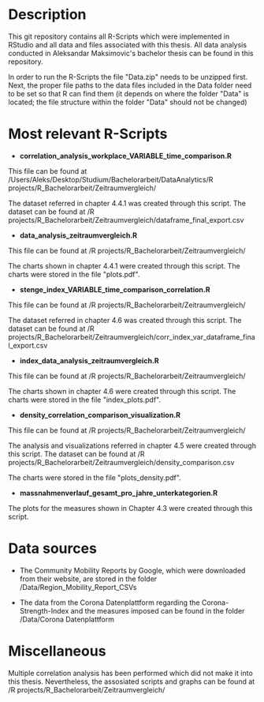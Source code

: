 # Description
This git repository contains all R-Scripts which were implemented in RStudio and all data and files associated with this thesis. All data analysis conducted in Aleksandar Maksimovic's bachelor thesis can be found in this repository.

In order to run the R-Scripts the file "Data.zip" needs to be unzipped first. Next, the proper file paths to the data files included in the Data folder need to be set so that R can find them (it depends on where the folder "Data" is located; the file structure within the folder "Data" should not be changed)


# Most relevant R-Scripts

 - **correlation_analysis_workplace_VARIABLE_time_comparison.R**

This file can be found at /Users/Aleks/Desktop/Studium/Bachelorarbeit/DataAnalytics/R projects/R_Bachelorarbeit/Zeitraumvergleich/

The dataset referred in chapter 4.4.1 was created through this script. The dataset can be found at 
/R projects/R_Bachelorarbeit/Zeitraumvergleich/dataframe_final_export.csv

- **data_analysis_zeitraumvergleich.R**

This file can be found at /R projects/R_Bachelorarbeit/Zeitraumvergleich/

The charts shown in chapter 4.4.1 were created through this script. The charts were stored in the file "plots.pdf".

 - **stenge_index_VARIABLE_time_comparison_correlation.R**

This file can be found at /R projects/R_Bachelorarbeit/Zeitraumvergleich/

The dataset referred in chapter 4.6 was created through this script. The dataset can be found at 
/R projects/R_Bachelorarbeit/Zeitraumvergleich/corr_index_var_dataframe_final_export.csv

- **index_data_analysis_zeitraumvergleich.R**

This file can be found at /R projects/R_Bachelorarbeit/Zeitraumvergleich/

The charts shown in chapter 4.6 were created through this script. The charts were stored in the file "index_plots.pdf".

- **density_correlation_comparison_visualization.R**

This file can be found at /R projects/R_Bachelorarbeit/Zeitraumvergleich/

The analysis and visualizations referred in chapter 4.5 were created through this script. The dataset can be found at 
/R projects/R_Bachelorarbeit/Zeitraumvergleich/density_comparison.csv

The charts were stored in the file "plots_density.pdf".


- **massnahmenverlauf_gesamt_pro_jahre_unterkategorien.R**

The plots for the measures shown in Chapter 4.3 were created through this script.


# Data sources

- The Community Mobility Reports by Google, which were downloaded from their website, are stored in the folder /Data/Region_Mobility_Report_CSVs

- The data from the Corona Datenplattform regarding the Corona-Strength-Index and the measures imposed can be found in the folder /Data/Corona Datenplattform


# Miscellaneous

Multiple correlation analysis has been performed which did not make it into this thesis. Nevertheless, the assosiated scripts and graphs can be found at
/R projects/R_Bachelorarbeit/Zeitraumvergleich/
















